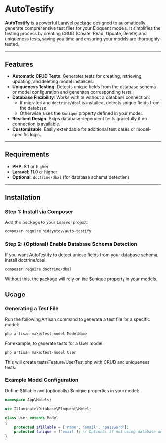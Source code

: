 # AutoTestify

**AutoTestify** is a powerful Laravel package designed to automatically generate comprehensive test files for your Eloquent models. It simplifies the testing process by creating CRUD (Create, Read, Update, Delete) and uniqueness tests, saving you time and ensuring your models are thoroughly tested.

---

## Features

- **Automatic CRUD Tests**: Generates tests for creating, retrieving, updating, and deleting model instances.
- **Uniqueness Testing**: Detects unique fields from the database schema or model configuration and generates corresponding tests.
- **Database Flexibility**: Works with or without a database connection:
    - If migrated and `doctrine/dbal` is installed, detects unique fields from the database.
    - Otherwise, uses the `$unique` property defined in your model.
- **Resilient Design**: Skips database-dependent tests gracefully if no connection is available.
- **Customizable**: Easily extendable for additional test cases or model-specific logic.

---

## Requirements

- **PHP**: 8.1 or higher
- **Laravel**: 11.0 or higher
- **Optional**: `doctrine/dbal` (for database schema detection)

---

## Installation

### Step 1: Install via Composer
Add the package to your Laravel project:

```bash
composer require hidayetov/auto-testify
```

### Step 2: (Optional) Enable Database Schema Detection
If you want AutoTestify to detect unique fields from your database schema, install doctrine/dbal:

```bash
composer require doctrine/dbal
```

Without this, the package will rely on the $unique property in your models.

## Usage
### Generating a Test File
Run the following Artisan command to generate a test file for a specific model:

```bash 
php artisan make:test-model ModelName
```

For example, to generate tests for a User model:

```bash
php artisan make:test-model User
```

This will create tests/Feature/UserTest.php with CRUD and uniqueness tests.

### Example Model Configuration
Define $fillable and (optionally) $unique properties in your model:


```php 
namespace App\Models;

use Illuminate\Database\Eloquent\Model;

class User extends Model
{
    protected $fillable = ['name', 'email', 'password'];
    protected $unique = ['email']; // Optional if not using database detection
}
```